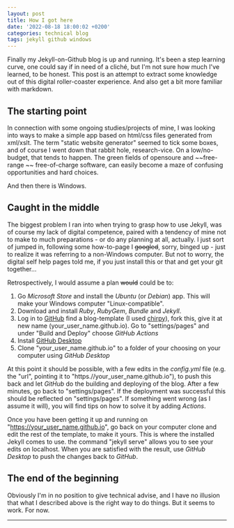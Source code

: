 ```yaml
---
layout: post
title: How I got here
date: '2022-08-18 18:00:02 +0200'
categories: technical blog
tags: jekyll github windows
---
```



Finally my Jekyll-on-Github blog is up and running. It's been a step learning curve, one could say if in need of a cliché, but I'm not sure how much I've learned, to be honest. This post is an attempt to extract some knowledge out of this digital roller-coaster experience. And also get a bit more familiar with markdown.

## The starting point

In connection with some ongoing studies/projects of mine, I was looking into ways to make a simple app based on html/css files generated from xml/xslt. The term "static website generator" seemed to tick some boxes, and of course I went down that rabbit hole, research-vice. On a low/no-budget, that tends to happen. The green fields of opensoure and ~~free-range ~~ free-of-charge software, can easily become a maze of confusing opportunities and hard choices.

And then there is Windows.

## Caught in the middle

The biggest problem I ran into when trying to grasp how to use Jekyll, was of course my lack of digital competence, paired with a tendency of mine not to make to much preparations - or do any planning at all, actually. I just sort of jumped in, following some how-to-page I ~~googled~~, sorry,  binged up - just to realize it was referring to a non-Windows computer.  But not to worry, the digital self help pages told me, if you just install this or that and get your git together... 

Retrospectively, I would assume a plan ~~would~~ could be to: 

1. Go *Microsoft Store* and install the *Ubuntu* (or *Debian*) app. This will make your Windows computer "Linux-compatible". 
2. Download and install *Ruby*, *RubyGem*, *Bundle* and *Jekyll*.
3. Log in  to [GitHub](https://github.com) find a blog-template (I used [chirpy](https://github.com/cotes2020/jekyll-theme-chirpy)), fork this, give it at new name (your_user_name.github.io). Go to "settings/pages" and under "Build and Deploy" choose  *GitHub Actions*
4. Install [GitHub Desktop](https://desktop.github.com/)
5. Clone "your_user_name.github.io" to  a folder of your choosing on your computer using *GitHub Desktop*

At this point it should be possible, with a few edits in the *config.yml* file (e.g. the "url", pointing it to "https.//your_user_name.github.io"), to push this back and let *GitHub* do the building and deploying of the blog. After a few minutes, go back to "settings/pages". If the deployment was successful this should be reflected on "settings/pages". If something went wrong (as I assume it will), you will find  tips on how to solve it by adding *Actions*. 

Once you have been getting it up and running on "https://your_user_name.github.io", go back on your computer clone and edit the rest of the template, to make it yours. This is where the installed Jekyll comes to use. the command "jekyll serve" allows you to see your edits on localhost. When you are satisfied with the result, use *GitHub Desktop* to push the changes back to *GitHub*. 

## The end of the beginning 

Obviously I'm in no position to give technical advise, and I have no illusion that what I described above is the right way to do things. But it seems to work. For now. 


----------





<script src="https://utteranc.es/client.js"
        repo="matskober/matskober.github.io"
        issue-term="pathname"
        theme="github-light"
        crossorigin="anonymous"
        async>
</script>

